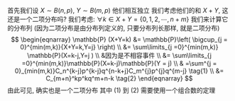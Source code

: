 首先我们设 $X \sim B(n,p)$, $Y \sim B(m,p)$
他们相互独立
我们考虑他们的和 $X + Y$, 这还是一个二项分布吗?
我们考虑:
$\forall k \in X + Y = \{ 0,1,2,\cdots, n+m \}$
我们来计算它的分布列 (因为二项分布是由分布列定义的, 只要分布列长那样, 就是二项分布)
$$
\begin{eqnarray}
\mathbb{P} (X+Y=k) &= \mathbb{P}\left( \bigcup_{j = 0}^{min(m,k)}{X+Y=k,Y=j} \right) 
\\
&= \sum\limits_{j =0}^{min(m,k)} \mathbb{P}(X=k-j,Y=j ) \\
&因为是不相容事件
\\
&=  \sum\limits_{j =0}^{min(m,k)}\mathbb{P}(X=k-j)\mathbb{P}(Y = j)
\\
& =\sum^{j = 0}_{min(m,k)}C_n^{k-j}p^{k-j}q^{n-k+j}C_m^{j}p^{j}q^{m-j} \tag{1}
\\
&= C_{m+n}^kp^kq^m+n-k \tag{2}
\end{eqnarray}
$$
由此可见, 确实也是一个二项分布
其中 (1) 到 (2) 需要使用一个组合数的定理